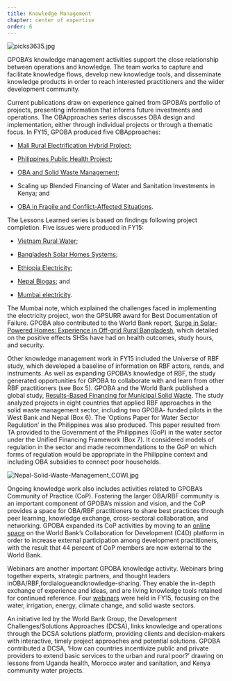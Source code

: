 ```yaml
---
title: Knowledge Management
chapter: center of expertise
order: 6
---
```


![picks3635.jpg](/content/center-of-expertise/media/picks3635.jpg)

GPOBA’s knowledge management activities support the close relationship between operations and knowledge. The team works to capture and facilitate knowledge flows, develop new knowledge tools, and disseminate knowledge products in order to reach interested practitioners and the wider development community.

Current publications draw on experience gained from GPOBA’s portfolio of projects, presenting information that informs future investments and operations. The OBApproaches series discusses OBA design and implementation, either through individual projects or through a thematic focus. In FY15, GPOBA produced five OBApproaches:

- [Mali Rural Electrification Hybrid Project](http://www.gpoba.org/OBA45_MaliEnergy);

- [Philippines Public Health Project](http://www.gpoba.org/Philippines.PublicHealth);

- [OBA and Solid Waste Management](http://www.gpoba.org/OBA46_SolidWaste);

- Scaling up Blended Financing of Water and Sanitation Investments in Kenya; and

- [OBA in Fragile and Conflict-Affected Situations](http://www.gpoba.org/OBA47_FCS).

The Lessons Learned series is based on findings following project completion. Five issues were produced in FY15:

- [Vietnam Rural Water](http://www.gpoba.org/LL07_VietnamWater);

- [Bangladesh Solar Homes Systems](http://www.gpoba.org/LL10_BangladeshEnergy);

- [Ethiopia Electricity](http://www.gpoba.org/LL09_EthiopiaElectricity);

- [Nepal Biogas](http://www.gpoba.org/LL08_NepalBiogas); and

- [Mumbai electricity](http://www.gpoba.org/LL06_MumbaiElectricity).

The Mumbai note, which explained the challenges faced in implementing the electricity project, won the GPSURR award for Best Documentation of Failure. GPOBA also contributed to the World Bank report, [Surge in Solar-Powered Homes: Experience in Off-grid Rural Bangladesh](http://www.gpoba.org/Solar.Home.Projects), which detailed on the positive effects SHSs have had on health outcomes, study hours, and security.

Other knowledge management work in FY15 included the Universe of RBF study, which developed a baseline of information on RBF actors, rends, and instruments. As well as expanding GPOBA’s knowledge of RBF, the study generated opportunities for GPOBA to collaborate with and learn from other RBF practitioners (see Box 5). GPOBA and the World Bank published a global study, [Results-Based Financing for Municipal Solid Waste](https://www.gpoba.org/MSW.Report). The study analyzed projects in eight countries that applied RBF approaches in the solid waste management sector, including two GPOBA- funded pilots in the West Bank and Nepal (Box 6). The ‘Options Paper for Water Sector Regulation’ in the Philippines was also produced. This paper resulted from TA provided to the Government of the Philippines (GoP) in the water sector under
the Unified Financing Framework (Box 7). It considered models of regulation in the sector and made recommendations to the GoP on which forms of regulation would be appropriate in the Philippine context and including OBA subsidies to connect poor households.

![Nepal-Solid-Waste-Management_COWI.jpg](/content/center-of-expertise/media/Nepal-Solid-Waste-Management_COWI.jpg)

Ongoing knowledge work also includes activities related to GPOBA’s Community of Practice (CoP). Fostering the larger OBA/RBF community is an important component of GPOBA’s mission and vision, and the CoP provides a space for OBA/RBF practitioners to share best practices through peer learning, knowledge exchange, cross-sectoral collaboration, and networking. GPOBA expanded its CoP activities by moving to an [online space](https://collaboration.worldbank.org/groups/output-based-aid-cop-oba-cop) on the World Bank’s Collaboration for Development (C4D) platform in order to increase external participation among development practitioners, with the result that 44 percent of CoP members are now external to the World Bank.

Webinars are another important GPOBA knowledge activity. Webinars bring together experts, strategic partners, and thought leaders inOBA/RBF,fordialogueandknowledge-sharing. They enable the in-depth exchange of experience and ideas, and are living knowledge tools retained for continued reference. Four [webinars](http://www.gpoba.org/webinars) were held in FY15, focusing on the water, irrigation, energy, climate change, and solid waste sectors.

An initiative led by the World Bank Group, the Development Challenges/Solutions Approaches (DCSA), links knowledge and operations through the DCSA solutions platform, providing clients and decision-makers with interactive, timely project approaches and potential solutions. GPOBA contributed a DCSA, ‘How can countries incentivize public and private providers to extend basic services to the urban and rural poor?’ drawing on lessons from Uganda health, Morocco water and sanitation, and Kenya community water projects.